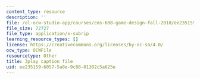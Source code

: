 ```yaml
---
content_type: resource
description: ''
file: /ol-ocw-studio-app/courses/cms-608-game-design-fall-2010/ee23515960575a8e9c8801302c5a625e_68555.vtt
file_size: 72727
file_type: application/x-subrip
learning_resource_types: []
license: https://creativecommons.org/licenses/by-nc-sa/4.0/
ocw_type: OCWFile
resourcetype: Other
title: 3play caption file
uid: ee235159-6057-5a8e-9c88-01302c5a625e
---
```

